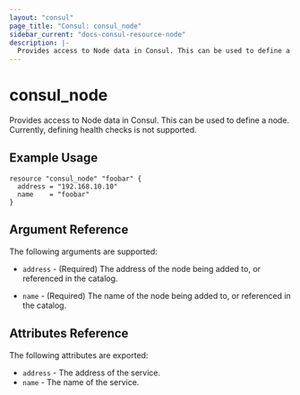```yaml
---
layout: "consul"
page_title: "Consul: consul_node"
sidebar_current: "docs-consul-resource-node"
description: |-
  Provides access to Node data in Consul. This can be used to define a node.
---
```


# consul\_node

Provides access to Node data in Consul. This can be used to define a
node. Currently, defining health checks is not supported.

## Example Usage

```
resource "consul_node" "foobar" {
  address = "192.168.10.10"
  name    = "foobar"
}
```

## Argument Reference

The following arguments are supported:

* `address` - (Required) The address of the node being added to,
  or referenced in the catalog.

* `name` - (Required) The name of the node being added to, or
  referenced in the catalog.

## Attributes Reference

The following attributes are exported:

* `address` - The address of the service.
* `name` - The name of the service.
